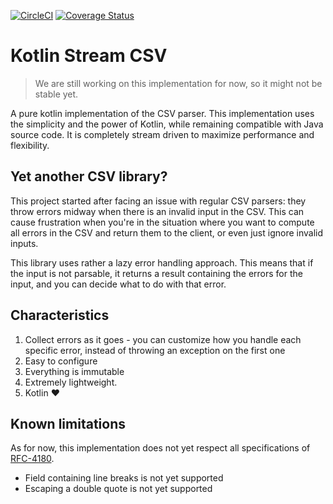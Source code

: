 [![CircleCI](https://circleci.com/gh/pelletier197/kotlin-stream-csv.svg?style=shield)](https://app.circleci.com/pipelines/github/pelletier197/kotlin-stream-csv) [![Coverage Status](https://coveralls.io/repos/github/pelletier197/kotlin-stream-csv/badge.svg)](https://coveralls.io/github/pelletier197/kotlin-stream-csv)

# Kotlin Stream CSV
> We are still working on this implementation for now, so it might not be stable yet.

A pure kotlin implementation of the CSV parser. This implementation uses the simplicity and the power of Kotlin, while remaining compatible with Java source code. It is completely stream driven to maximize performance and flexibility. 

## Yet another CSV library?
This project started after facing an issue with regular CSV parsers: they throw errors midway when there is an invalid input in the CSV. This can cause frustration when you're in the situation where you want to compute all errors in the CSV and return them to the client, or even just ignore invalid inputs.

This library uses rather a lazy error handling approach. This means that if the input is not parsable, it returns a result containing the errors for the input, and you can decide what to do with that error.
## Characteristics
1. Collect errors as it goes - you can customize how you handle each specific error, instead of throwing an exception on the first one
2. Easy to configure
3. Everything is immutable
4. Extremely lightweight. 
5. Kotlin :heart: 

## Known limitations
As for now, this implementation does not yet respect all specifications of [RFC-4180](https://tools.ietf.org/html/rfc4180). 
- Field containing line breaks is not yet supported
- Escaping a double quote is not yet supported 